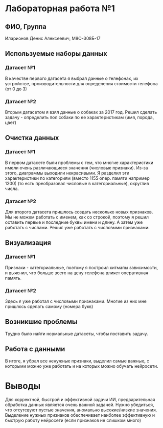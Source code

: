# Лабораторная работа №1

## ФИО, Группа
Иларионов Денис Алексеевич, М8О-308Б-17

## Используемые наборы данных

### Датасет №1
В качестве первого датасета я выбрал данные о телефонах, их устройстве, производительности для определения стоимости телефона (от 0 до 3)

### Датасет №2
Вторым датасетом я взял данные о собаках за 2017 год. Решил сделать задачу - определить пол собаки по ее характеристикам (имя, порода, цвет)

## Очистка данных

### Датасет №1
В первом датасете были проблемы с тем, что многие характеристики имели очень различающиеся значения (числовые признаки). Из-за этого, диаграммы выходили некрасивыми. Я разделил эти характеристики по категориям (вместо 1155 опер. памяти например 1200) (то есть преобразовал числовые в категориальные), округлив числа.
### Датасет №2
Для второго датасета пришлось создать несколько новых признаков. Мы не можем работать с именем, как со строкой, поэтому я решил оставить первые и последние буквы имени и длину. А затем уже работать с числами.
Решил уже работать с числовыми признаками.

## Визуализация 

### Датасет №1

Признаки - категориальные, поэтому я построил хитмапы зависимости, и выяснил, что больше всего на цену телефона влияет оперативная память.

### Датасет №2

Здесь я уже работал с числовыми признаками. Многие из них мне пришлось сделать самому (номера букв)

## Возникшие проблемы

Трудно было найти нормальные датасеты, чтобы поставить задачу.

## Работа с данными

В итоге, я убрал все ненужные признаки, выделил самые важные, с которыми можно уже работать и на которых можно обучать нейросети.

# Выводы

Для корректной, быстрой и эффективной задачи ИИ, предварительная обработка данных является очень важной задачей. Нужно убедиться, что отсутсвуют пустые значения, аномально высокие/низкие значения. Выделение нужных признаков обеспечивает наиболее эффективную и быструю работу нейросети (если признаков не слишком много)
